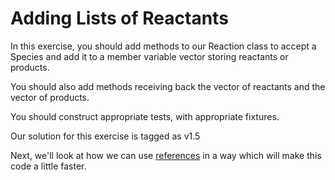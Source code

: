 Adding Lists of Reactants
=========================

In this exercise, you should add methods to our Reaction class to accept a Species and add it to a member variable vector storing reactants or products.

You should also add methods receiving back the vector of reactants and the vector of products.

You should construct appropriate tests, with appropriate fixtures.

Our solution for this exercise is tagged as v1.5

Next, we'll look at how we can use [references](11references.md) in a way which will make this code a little faster.